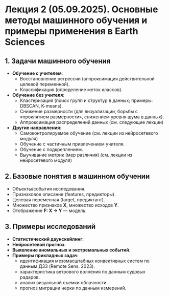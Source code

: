 # Лекция 2 (05.09.2025). Основные методы машинного обучения и примеры применения в Earth Sciences

## 1. Задачи машинного обучения
- **Обучение с учителем**:
  - Восстановление регрессии (аппроксимация действительной целевой переменной).
  - Классификация (определение меток классов).
- **Обучение без учителя**:
  - Кластеризация (поиск групп и структур в данных; примеры: DBSCAN, K-means).
  - Снижение размерности (для визуализации, борьбы с «проклятием размерности», снижением уровня шума в данных).
  - Аппроксимация распределений данных (см. следующие лекции)
- **Другие направления**:
  - Самоконтролируемое обучение (см. лекции из нейросетевого модуля)
  - Обучение с частичным привлечением учителя.
  - Обучение с подкреплением.
  - Выучивание метрик (мер различия) (см. лекции из нейросетевого модуля)

## 2. Базовые понятия в машинном обучении
- Объекты/события исследования.
- Признаковое описание (features, предикторы).
- Целевая переменная (target, предиктант).
- Множество признаков **X**, множество исходов **Y**.
- Отображение **F: X → Y** — модель.

## 3. Примеры исследований
- **Статистический даунскейлинг**:
- **Нейросетевой прогноз**:
- **Выявление аномальных и экстремальных событий**.
- **Примеры прикладных задач**
  - идентификация мезомасштабных конвективных систем по данным ДЗЗ (Remote Sens. 2023).
  - характеристика ветрового волнения по данным судовых радаров.
  - анализ визуальной съемки облачности.
  - прогноз миграции нерки по данным измерений.
